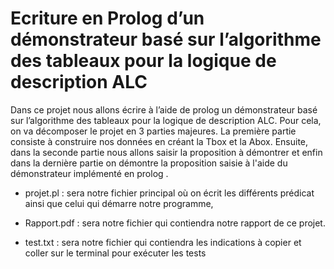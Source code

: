 # Ecriture en Prolog d’un démonstrateur basé sur  l’algorithme  des tableaux pour la logique de description ALC

Dans ce projet nous allons écrire à l’aide de prolog un démonstrateur basé sur l’algorithme des tableaux pour la
logique de description ALC.
Pour cela, on va décomposer le projet en 3 parties majeures. La première partie consiste à construire nos données
en créant la Tbox et la Abox. Ensuite, dans la seconde partie nous allons saisir la proposition à démontrer et enfin
dans la dernière partie on démontre la proposition saisie à l'aide du démonstrateur implémenté en prolog .

- projet.pl : sera notre fichier principal où on écrit les différents prédicat ainsi que celui qui démarre notre
programme,

- Rapport.pdf : sera notre fichier qui contiendra notre rapport de ce projet.

- test.txt : sera notre fichier qui contiendra les indications à copier et coller sur le terminal pour exécuter les
tests
